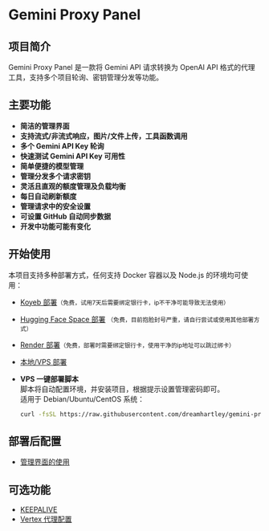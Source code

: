 # Gemini Proxy Panel

## 项目简介

Gemini Proxy Panel 是一款将 Gemini API 请求转换为 OpenAI API 格式的代理工具，支持多个项目轮询、密钥管理分发等功能。

## 主要功能

- **简洁的管理界面**
- **支持流式/非流式响应，图片/文件上传，工具函数调用**
- **多个 Gemini API Key 轮询**
- **快速测试 Gemini API Key 可用性**
- **简单便捷的模型管理**
- **管理分发多个请求密钥**
- **灵活且直观的额度管理及负载均衡**
- **每日自动刷新额度**
- **管理请求中的安全设置**
- **可设置 GitHub 自动同步数据**
- **开发中功能可能有变化**

## 开始使用

本项目支持多种部署方式，任何支持 Docker 容器以及 Node.js 的环境均可使用：

- [Koyeb 部署](Deploy/Koyeb/Koyeb部署.md)<small>（免费，试用7天后需要绑定银行卡，ip不干净可能导致无法使用）</small>
- [Hugging Face Space 部署](Deploy/HuggingFace/Hugging%20Face%20Space部署.md) <small>（免费，目前抱脸封号严重，请自行尝试或使用其他部署方式）</small>
- [Render 部署](Deploy/Render/Render部署.md)<small>（免费，部署时需要绑定银行卡，使用干净的ip地址可以跳过绑卡）</small>
- [本地/VPS 部署](Deploy/Local/本地部署.md)
- **VPS 一键部署脚本**\
  脚本将自动配置环境，并安装项目，根据提示设置管理密码即可。\
  适用于 Debian/Ubuntu/CentOS 系统：

  ```bash
  curl -fsSL https://raw.githubusercontent.com/dreamhartley/gemini-proxy-panel/refs/heads/main/gpanel.sh -o gpanel.sh && sudo bash gpanel.sh
  ```

## 部署后配置

- [管理界面的使用](Usage/配置API连接.md)

## 可选功能

- [KEEPALIVE](Usage/KEEPALIVE.md)
- [Vertex 代理配置](Usage/Vertex/Vertex代理配置.md)
